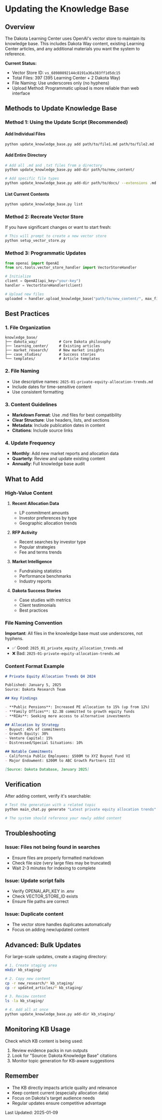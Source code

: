 # Updating the Knowledge Base

## Overview
The Dakota Learning Center uses OpenAI's vector store to maintain its knowledge base. This includes Dakota Way content, existing Learning Center articles, and any additional materials you want the system to reference.

**Current Status:**
- Vector Store ID: `vs_68980892144c8191a36a383ff1d5dc15`
- Total Files: 397 (395 Learning Center + 2 Dakota Way)
- File Naming: Use underscores only (no hyphens)
- Upload Method: Programmatic upload is more reliable than web interface

## Methods to Update Knowledge Base

### Method 1: Using the Update Script (Recommended)

#### Add Individual Files
```bash
python update_knowledge_base.py add path/to/file1.md path/to/file2.md
```

#### Add Entire Directory
```bash
# Add all .md and .txt files from a directory
python update_knowledge_base.py add-dir path/to/new_content/

# Add specific file types
python update_knowledge_base.py add-dir path/to/docs/ --extensions .md .pdf .docx
```

#### List Current Contents
```bash
python update_knowledge_base.py list
```

### Method 2: Recreate Vector Store
If you have significant changes or want to start fresh:

```bash
# This will prompt to create a new vector store
python setup_vector_store.py
```

### Method 3: Programmatic Updates
```python
from openai import OpenAI
from src.tools.vector_store_handler import VectorStoreHandler

# Initialize
client = OpenAI(api_key="your-key")
handler = VectorStoreHandler(client)

# Upload new files
uploaded = handler.upload_knowledge_base("path/to/new_content/", max_files=50)
```

## Best Practices

### 1. **File Organization**
```
knowledge_base/
├── dakota_way/          # Core Dakota philosophy
├── learning_center/     # Existing articles
├── market_research/     # New market insights
├── case_studies/        # Success stories
└── templates/           # Article templates
```

### 2. **File Naming**
- Use descriptive names: `2025-01-private-equity-allocation-trends.md`
- Include dates for time-sensitive content
- Use consistent formatting

### 3. **Content Guidelines**
- **Markdown Format**: Use .md files for best compatibility
- **Clear Structure**: Use headers, lists, and sections
- **Metadata**: Include publication dates in content
- **Citations**: Include source links

### 4. **Update Frequency**
- **Monthly**: Add new market reports and allocation data
- **Quarterly**: Review and update existing content
- **Annually**: Full knowledge base audit

## What to Add

### High-Value Content
1. **Recent Allocation Data**
   - LP commitment amounts
   - Investor preferences by type
   - Geographic allocation trends

2. **RFP Activity**
   - Recent searches by investor type
   - Popular strategies
   - Fee and terms trends

3. **Market Intelligence**
   - Fundraising statistics
   - Performance benchmarks
   - Industry reports

4. **Dakota Success Stories**
   - Case studies with metrics
   - Client testimonials
   - Best practices

### File Naming Convention
**Important**: All files in the knowledge base must use underscores, not hyphens.
- ✅ Good: `2025_01_private_equity_allocation_trends.md`
- ❌ Bad: `2025-01-private-equity-allocation-trends.md`

### Content Format Example
```markdown
# Private Equity Allocation Trends Q4 2024

Published: January 5, 2025
Source: Dakota Research Team

## Key Findings

- **Public Pensions**: Increased PE allocation to 15% (up from 12%)
- **Family Offices**: $2.3B committed to growth equity funds
- **RIAs**: Seeking more access to alternative investments

## Allocation by Strategy
- Buyout: 45% of commitments
- Growth Equity: 30%
- Venture Capital: 15%
- Distressed/Special Situations: 10%

## Notable Commitments
- California Public Employees: $500M to XYZ Buyout Fund VI
- Major Endowment: $200M to ABC Growth Partners III

[Source: Dakota Database, January 2025]
```

## Verification

After adding content, verify it's searchable:

```bash
# Test the generation with a related topic
python main_chat.py generate "Latest private equity allocation trends"

# The system should reference your newly added content
```

## Troubleshooting

### Issue: Files not being found in searches
- Ensure files are properly formatted markdown
- Check file size (very large files may be truncated)
- Wait 2-3 minutes for indexing to complete

### Issue: Update script fails
- Verify OPENAI_API_KEY in .env
- Check VECTOR_STORE_ID exists
- Ensure file paths are correct

### Issue: Duplicate content
- The vector store handles duplicates automatically
- Focus on adding new/updated content

## Advanced: Bulk Updates

For large-scale updates, create a staging directory:

```bash
# 1. Create staging area
mkdir kb_staging/

# 2. Copy new content
cp -r new_research/* kb_staging/
cp -r updated_articles/* kb_staging/

# 3. Review content
ls -la kb_staging/

# 4. Add all at once
python update_knowledge_base.py add-dir kb_staging/
```

## Monitoring KB Usage

Check which KB content is being used:

1. Review evidence packs in run outputs
2. Look for "Source: Dakota Knowledge Base" citations
3. Monitor topic generation for KB-aware suggestions

## Remember

- The KB directly impacts article quality and relevance
- Keep content current (especially allocation data)
- Focus on Dakota's target audience needs
- Regular updates ensure competitive advantage

Last Updated: 2025-01-09